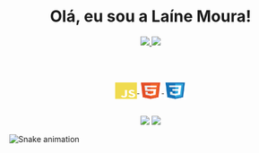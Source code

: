 
<h1 align="center">Olá, eu sou a Laíne Moura!</h1>

<div align="center">
  <a href="https://github.com/lainermoura">
  <img height="180em" src="https://github-readme-stats.vercel.app/api?username=lainermoura&show_icons=true&theme=dracula&include_all_commits=true&count_private=true"/>
  <img height="180em" src="https://github-readme-stats.vercel.app/api/top-langs/?username=lainermoura&layout=compact&langs_count=7&theme=dracula"/>
</div>

##

 <br>
<div  align="center"> 
  <div style="display: inline_block"><br>
  <img align="center" alt="Js" height="30" width="40" src="https://raw.githubusercontent.com/devicons/devicon/master/icons/javascript/javascript-plain.svg">
  <img align="center" alt="HTML" height="30" width="40" src="https://raw.githubusercontent.com/devicons/devicon/master/icons/html5/html5-original.svg">
  <img align="center" alt="CSS" height="30" width="40" src="https://raw.githubusercontent.com/devicons/devicon/master/icons/css3/css3-original.svg">  
</div>

##
  <a href="https://www.instagram.com/lainereis/" target="_blank"><img src="https://img.shields.io/badge/-Instagram-%23E4405F?style=for-the-badge&logo=instagram&logoColor=white" target="_blank"></a>
  <a href="https://www.linkedin.com/in/lainemoura" target="_blank"><img src="https://img.shields.io/badge/-LinkedIn-%230077B5?style=for-the-badge&logo=linkedin&logoColor=white" target="_blank"></a> 
 
</div>
 
![Snake animation](https://github.com/seu-usuário-aqui/lainermoura/blob/output/github-contribution-grid-snake.svg)
